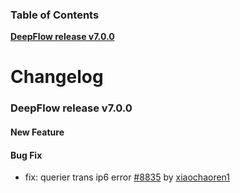 ### Table of Contents

**[DeepFlow release v7.0.0](#v7.0.0)**<br/>

# Changelog

### <a id="v7.0.0"></a>DeepFlow release v7.0.0

#### New Feature

#### Bug Fix
* fix: querier trans ip6 error [#8835](https://github.com/deepflowio/deepflow/pull/8835) by [xiaochaoren1](https://github.com/xiaochaoren1)
